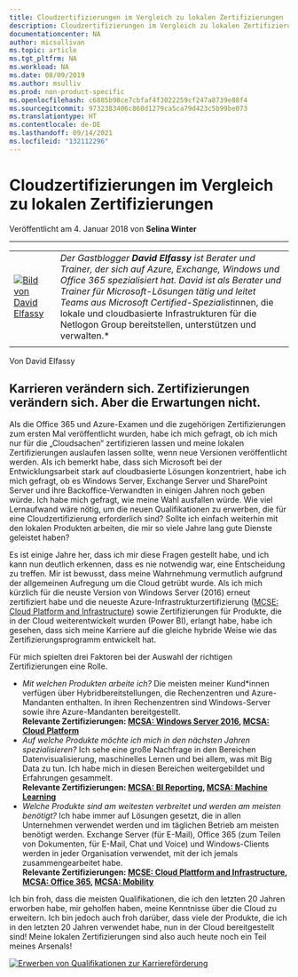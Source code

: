 ```yaml
---
title: Cloudzertifizierungen im Vergleich zu lokalen Zertifizierungen | Microsoft-Dokumentation
description: Cloudzertifizierungen im Vergleich zu lokalen Zertifizierungen
documentationcenter: NA
author: micsullivan
ms.topic: article
ms.tgt_pltfrm: NA
ms.workload: NA
ms.date: 08/09/2019
ms.author: msulliv
ms.prod: non-product-specific
ms.openlocfilehash: c6885b98ce7cbfaf4f3022259cf247a8739e88f4
ms.sourcegitcommit: 9732383406c868d1279ca5ca79d423c5b99be073
ms.translationtype: HT
ms.contentlocale: de-DE
ms.lasthandoff: 09/14/2021
ms.locfileid: "132112296"
---
```

# <a name="cloud-vs-on-premises-certification"></a>Cloudzertifizierungen im Vergleich zu lokalen Zertifizierungen

Veröffentlicht am 4. Januar 2018 von **Selina Winter**

___

| | |
| --- | --- |
| [![Bild von David Elfassy](images/david-elfassy.jpg)](images/david-elfassy.jpg) | *Der Gastblogger **David Elfassy** ist Berater und Trainer, der sich auf Azure, Exchange, Windows und Office 365 spezialisiert hat. David ist als Berater und Trainer für Microsoft-Lösungen tätig und leitet Teams aus Microsoft Certified-Spezialist*innen, die lokale und cloudbasierte Infrastrukturen für die Netlogon Group bereitstellen, unterstützen und verwalten.* |
| | |

Von David Elfassy

## <a name="careers-change-certifications-change-expectations-dont"></a>Karrieren verändern sich. Zertifizierungen verändern sich. Aber die Erwartungen nicht.

Als die Office 365 und Azure-Examen und die zugehörigen Zertifizierungen zum ersten Mal veröffentlicht wurden, habe ich mich gefragt, ob ich mich nur für die „Cloudsachen“ zertifizieren lassen und meine lokalen Zertifizierungen auslaufen lassen sollte, wenn neue Versionen veröffentlicht werden. Als ich bemerkt habe, dass sich Microsoft bei der Entwicklungsarbeit stark auf cloudbasierte Lösungen konzentriert, habe ich mich gefragt, ob es Windows Server, Exchange Server und SharePoint Server und ihre Backoffice-Verwandten in einigen Jahren noch geben würde. Ich habe mich gefragt, wie meine Wahl ausfallen würde. Wie viel Lernaufwand wäre nötig, um die neuen Qualifikationen zu erwerben, die für eine Cloudzertifizierung erforderlich sind? Sollte ich einfach weiterhin mit den lokalen Produkten arbeiten, die mir so viele Jahre lang gute Dienste geleistet haben?

Es ist einige Jahre her, dass ich mir diese Fragen gestellt habe, und ich kann nun deutlich erkennen, dass es nie notwendig war, eine Entscheidung zu treffen. Mir ist bewusst, dass meine Wahrnehmung vermutlich aufgrund der allgemeinen Aufregung um die Cloud getrübt wurde. Als ich mich kürzlich für die neuste Version von Windows Server (2016) erneut zertifiziert habe und die neueste Azure-Infrastrukturzertifizierung ([MCSE: Cloud Platform and Infrastructure](https://www.microsoft.com/learning/mcse-cloud-platform-infrastructure.aspx)) sowie Zertifizierungen für Produkte, die in der Cloud weiterentwickelt wurden (Power BI), erlangt habe, habe ich gesehen, dass sich meine Karriere auf die gleiche hybride Weise wie das Zertifizierungsprogramm entwickelt hat.

Für mich spielten drei Faktoren bei der Auswahl der richtigen Zertifizierungen eine Rolle.

- *Mit welchen Produkten arbeite ich?* Die meisten meiner Kund*innen verfügen über Hybridbereitstellungen, die Rechenzentren und Azure-Mandanten enthalten. In ihren Rechenzentren sind Windows-Server sowie ihre Azure-Mandanten bereitgestellt.  
**Relevante Zertifizierungen: [MCSA: Windows Server 2016](https://www.microsoft.com/learning/mcsa-windows-server-2016-certification.aspx), [MCSA: Cloud Platform](https://www.microsoft.com/learning/mcsa-cloud-platform-certification.aspx)**
- *Auf welche Produkte möchte ich mich in den nächsten Jahren spezialisieren?* Ich sehe eine große Nachfrage in den Bereichen Datenvisualisierung, maschinelles Lernen und bei allem, was mit Big Data zu tun. Ich habe mich in diesen Bereichen weitergebildet und Erfahrungen gesammelt.  
**Relevante Zertifizierungen: [MCSA: BI Reporting](https://www.microsoft.com/learning/mcsa-bi-reporting.aspx), [MCSA: Machine Learning](https://www.microsoft.com/learning/mcsa-machine-learning.aspx)**
- *Welche Produkte sind am weitesten verbreitet und werden am meisten benötigt?* Ich habe immer auf Lösungen gesetzt, die in allen Unternehmen verwendet werden und im täglichen Betrieb am meisten benötigt werden. Exchange Server (für E-Mail), Office 365 (zum Teilen von Dokumenten, für E-Mail, Chat und Voice) und Windows-Clients werden in jeder Organisation verwendet, mit der ich jemals zusammengearbeitet habe.  
**Relevante Zertifizierungen: [MCSE: Cloud Plattform and Infrastructure](https://www.microsoft.com/learning/mcse-cloud-platform-infrastructure.aspx), [MCSA: Office 365](https://www.microsoft.com/learning/mcsa-office365-certification.aspx), [MCSA: Mobility](https://www.microsoft.com/learning/mcse-mobility-certification.aspx)**  

Ich bin froh, dass die meisten Qualifikationen, die ich den letzten 20 Jahren erworben habe, mir geholfen haben, meine Kenntnisse über die Cloud zu erweitern. Ich bin jedoch auch froh darüber, dass viele der Produkte, die ich in den letzten 20 Jahren verwendet habe, nun in der Cloud bereitgestellt sind! Meine lokalen Zertifizierungen sind also auch heute noch ein Teil meines Arsenals!

[![Erwerben von Qualifikationen zur Karriereförderung](images/microsoft-certified-banner.png)](https://www.microsoft.com/learning/azure-training-certification.aspx?WT.icid=mva_bnr_lexawareness_usen_asi_rightrail_oct2017)
